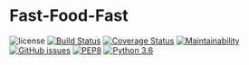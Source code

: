 # Fast-Food-Fast

![license](https://img.shields.io/github/license/mashape/apistatus.svg)
[![Build Status](https://travis-ci.org/MasherJames/Fast-Food-Fast.svg?branch=develop)](https://travis-ci.org/MasherJames/Fast-Food-Fast)
[![Coverage Status](https://coveralls.io/repos/github/MasherJames/Fast-Food-Fast/badge.svg?branch=develop)](https://coveralls.io/github/MasherJames/Fast-Food-Fast?branch=develop)
[![Maintainability](https://api.codeclimate.com/v1/badges/9ca5e04757b359d7535e/maintainability)](https://codeclimate.com/github/MasherJames/Fast-Food-Fast/maintainability)
[![GitHub issues](https://img.shields.io/github/issues/MasherJames/Fast-Food-Fast.svg)](https://github.com/MasherJames/Fast-Food-Fast/issues)
[![PEP8](https://img.shields.io/badge/code%20style-pep8-orange.svg)](https://www.python.org/dev/peps/pep-0008/)
[![Python 3.6](https://img.shields.io/badge/python-3.6-blue.svg)](https://www.python.org/downloads/release/python-360/)
